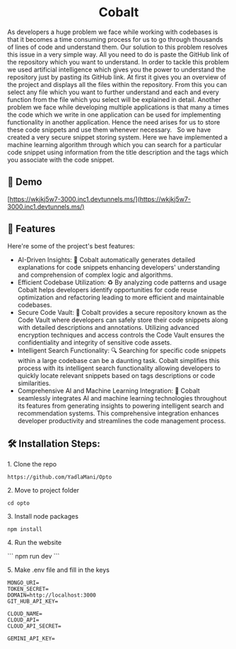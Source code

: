 <h1 align="center" id="title">Cobalt</h1>

<p id="description">As developers a huge problem we face while working with codebases is that it becomes a time consuming process for us to go through thousands of lines of code and understand them. Our solution to this problem resolves this issue in a very simple way. All you need to do is paste the GitHub link of the repository which you want to understand. In order to tackle this problem we used artificial intelligence which gives you the power to understand the repository just by pasting its GitHub link. At first it gives you an overview of the project and displays all the files within the repository. From this you can select any file which you want to further understand and each and every function from the file which you select will be explained in detail. Another problem we face while developing multiple applications is that many a times the code which we write in one application can be used for implementing functionality in another application. Hence the need arises for us to store these code snippets and use them whenever necessary.   So we have created a very secure snippet storing system. Here we have implemented a machine learning algorithm through which you can search for a particular code snippet using information from the title description and the tags which you associate with the code snippet.</p>

<h2>🚀 Demo</h2>

[https://wkjkj5w7-3000.inc1.devtunnels.ms/](https://wkjkj5w7-3000.inc1.devtunnels.ms/)

  
  
<h2>🧐 Features</h2>

Here're some of the project's best features:

*   AI-Driven Insights: 🧠 Cobalt automatically generates detailed explanations for code snippets enhancing developers' understanding and comprehension of complex logic and algorithms.
*   Efficient Codebase Utilization: ♻ By analyzing code patterns and usage Cobalt helps developers identify opportunities for code reuse optimization and refactoring leading to more efficient and maintainable codebases.
*   Secure Code Vault: 🔐 Cobalt provides a secure repository known as the Code Vault where developers can safely store their code snippets along with detailed descriptions and annotations. Utilizing advanced encryption techniques and access controls the Code Vault ensures the confidentiality and integrity of sensitive code assets.
*   Intelligent Search Functionality: 🔍 Searching for specific code snippets within a large codebase can be a daunting task. Cobalt simplifies this process with its intelligent search functionality allowing developers to quickly locate relevant snippets based on tags descriptions or code similarities.
*   Comprehensive AI and Machine Learning Integration: 🤖 Cobalt seamlessly integrates AI and machine learning technologies throughout its features from generating insights to powering intelligent search and recommendation systems. This comprehensive integration enhances developer productivity and streamlines the code management process.
<h2>🛠️ Installation Steps:</h2>

<p>1. Clone the repo</p>

```
https://github.com/YadlaMani/Opto
```

<p>2. Move to project folder</p>

```
cd opto
```

<p>3. Install node packages</p>

```
npm install
```

<p>4. Run the website</p>
```
npm run dev
```
<p>5. Make .env file and fill in the keys </p>

```
MONGO_URI=
TOKEN_SECRET=
DOMAIN=http://localhost:3000
GIT_HUB_API_KEY=

CLOUD_NAME=
CLOUD_API=
CLOUD_API_SECRET=

GEMINI_API_KEY=

```
